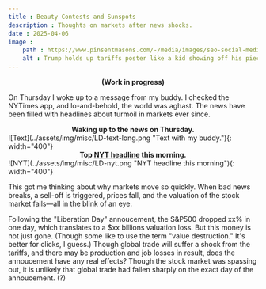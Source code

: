 ```yaml
---
title : Beauty Contests and Sunspots
description : Thoughts on markets after news shocks.
date : 2025-04-06
image :
    path : https://www.pinsentmasons.com/-/media/images/seo-social-media/editorial-use-only/uncategorised/trump-and-reciprocal-tariffs-board_digital---seosocialeditorial-image.jpg?h=630&w=1200&rev=6dc4d2243b654f65ab57c7d250c1de8d&hash=E73CBCF4AB7C623456C13FBACB6F696F
    alt : Trump holds up tariffs poster like a kid showing off his piece-of-shit school project.
---
```


<center><b>(Work in progress)</b></center>

On Thursday I woke up to a message from my buddy. I checked the NYTimes app, and lo-and-behold, the world was aghast. The news have been filled with headlines about turmoil in markets ever since.

<center><b>Waking up to the news on Thursday.</b></center>
![Text](../assets/img/misc/LD-text-long.png "Text with my buddy."){: width="400"}

<center><b>Top <a href="https://www.nytimes.com/live/2025/04/07/business/trump-tariffs-stock-market">NYT headline</a> this morning.</b></center>
![NYT](../assets/img/misc/LD-nyt.png "NYT headline this morning"){: width="400"}

This got me thinking about why markets move so quickly. When bad news breaks, a sell-off is triggered, prices fall, and the valuation of the stock market falls&mdash;all in the blink of an eye.

Following the "Liberation Day" annoucement, the S&P500 dropped xx% in one day, which translates to a $xx billions valuation loss. But this money is not just gone. (Though some like to use the term "value destruction." It's better for clicks, I guess.) Though global trade will suffer a shock from the tariffs, and there may be production and job losses in result, does the annoucement have any real effects? Though the stock market was spassing out, it is unlikely that global trade had fallen sharply on the exact day of the annoucement. (?)